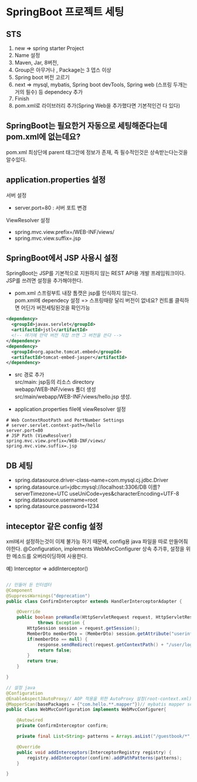 # SpringBoot 프로젝트 세팅

## STS

1. new => spring starter Project
2. Name 설정
3. Maven, Jar, 8버전,
4. Group은 아무거나 , Package는 3 뎁스 이상
5. Spring boot 버전 고르기
6. next => mysql, mybatis, Spring boot devTools, Spring web (스프링 두개는 거의 필수) 등 dependecy 추가
7. Finish
8. pom.xml로 라이브러리 추가(Spring Web을 추가했다면 기본적인건 다 있다)

## SpringBoot는 필요한거 자동으로 세팅해준다는데 pom.xml에 없는데요?

pom.xml 최상단에 parent 태그안에 정보가 존재, 즉 필수적인것은 상속받는다는것을 알수있다.

## application.properties 설정

서버 설정

- server.port=80 : 서버 포트 변경

ViewResolver 설정

- spring.mvc.view.prefix=/WEB-INF/views/
- spring.mvc.view.suffix=.jsp

## SpringBoot에서 JSP 사용시 설정

SpringBoot는 JSP를 기본적으로 지원하지 않는 REST API용 개발 프레임워크이다.  
JSP를 쓰려면 설정을 추가해야한다.

- pom.xml
  스프링부트 내장 톰캣은 jsp를 인식하지 않는다.  
  pom.xml에 dependecy 설정 => 스프링때랑 달리 버전이 없네요? 컨트롤 클릭하면 어딘가 버전세팅된것을 확인가능

```xml
<dependency>
  <groupId>javax.servlet</groupId>
  <artifactId>jstl</artifactId>
  <!-- 여기에 만약 버전 직접 쓰면 그 버전을 쓴다 -->
</dependency>
<dependency>
  <groupId>org.apache.tomcat.embed</groupId>
  <artifactId>tomcat-embed-jasper</artifactId>
</dependency>
```

- src 경로 추가  
  src/main: jsp등의 리소스 directory  
  webapp/WEB-INF/views 폴더 생성  
  src/main/webapp/WEB-INF/views/hello.jsp 생성.

- application.properties file에 viewResolver 설정

```
# Web ContextRootPath and PortNumber Settings
# server.servlet.context-path=/hello
server.port=80
# JSP Path (ViewResolver)
spring.mvc.view.prefix=/WEB-INF/views/
spring.mvc.view.suffix=.jsp
```

## DB 세팅

- spring.datasource.driver-class-name=com.mysql.cj.jdbc.Driver
- spring.datasource.url=jdbc:mysql://localhost:3306/DB 이름?serverTimezone=UTC useUniCode=yes&characterEncoding=UTF-8
- spring.datasource.username=root
- spring.datasource.password=1234

## inteceptor 같은 config 설정

xml에서 설정하는것이 이제 불가능 하기 때문에, config용 java 파일을 따로 만들어줘야한다.
@Configuration, implements WebMvcConfigurer 상속 추가후, 설정을 위한 메소드를 오버라이딩하여 사용한다.

예) Interceptor => addInterceptor()

```java

// 민들어 둔 인터셉터
@Component
@SuppressWarnings("deprecation")
public class ConfirmInterceptor extends HandlerInterceptorAdapter {

	@Override
	public boolean preHandle(HttpServletRequest request, HttpServletResponse response, Object handler)
			throws Exception {
		HttpSession session = request.getSession();
		MemberDto memberDto = (MemberDto) session.getAttribute("userinfo");
		if(memberDto == null) {
			response.sendRedirect(request.getContextPath() + "/user/login");
			return false;
		}
		return true;
	}

}

// 설정 java
@Configuration
@EnableAspectJAutoProxy// AOP 적용을 위한 AutoProxy 설정(root-context.xml)
@MapperScan(basePackages = {"com.hello.**.mapper"})// mybatis mapper scan 설정(root-context.xml)
public class WebMvcConfiguration implements WebMvcConfigurer{

	@Autowired
	private ConfirmInterceptor confirm;

	private final List<String> patterns = Arrays.asList("/guestbook/*", "/admin/*", "/user/list");// xml에서 추가했던 매핑들을 직접 해준다.

	@Override
	public void addInterceptors(InterceptorRegistry registry) {
		registry.addInterceptor(confirm).addPathPatterns(patterns);
	}

}
```
